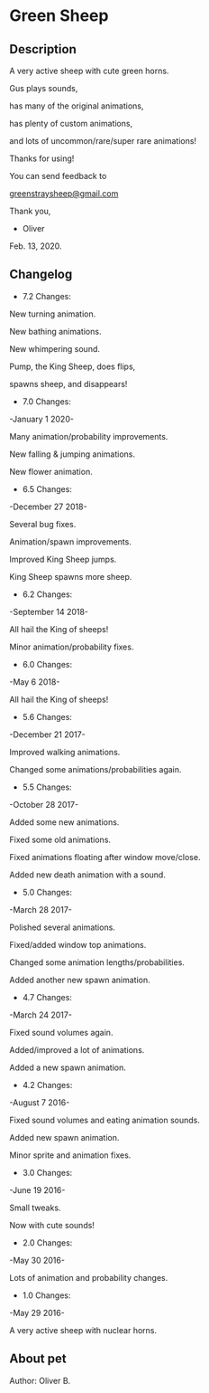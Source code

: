 # Green Sheep

## Description
A very active sheep with cute green horns.

Gus plays sounds,

has many of the original animations,

has plenty of custom animations,

and lots of uncommon/rare/super rare animations!

Thanks for using!

You can send feedback to

greenstraysheep@gmail.com

Thank you,
- Oliver

Feb. 13, 2020.

## Changelog
- 7.2 Changes:

New turning animation.

New bathing animations.

New whimpering sound.

Pump, the King Sheep, does flips,

spawns sheep, and disappears!

- 7.0 Changes:

-January 1 2020-

Many animation/probability improvements.

New falling &amp; jumping animations.

New flower animation.

- 6.5 Changes:

-December 27 2018-

Several bug fixes.

Animation/spawn improvements.

Improved King Sheep jumps.

King Sheep spawns more sheep.

- 6.2 Changes:

-September 14 2018-

All hail the King of sheeps!

Minor animation/probability fixes.

- 6.0 Changes:

-May 6 2018-

All hail the King of sheeps!

- 5.6 Changes:

-December 21 2017-

Improved walking animations.

Changed some animations/probabilities again.

- 5.5 Changes:

-October 28 2017-

Added some new animations.

Fixed some old animations.

Fixed animations floating after window move/close.

Added new death animation with a sound.

- 5.0 Changes:

-March 28 2017-

Polished several animations.

Fixed/added window top animations.

Changed some animation lengths/probabilities.

Added another new spawn animation.

- 4.7 Changes:

-March 24 2017-

Fixed sound volumes again.

Added/improved a lot of animations.

Added a new spawn animation.

- 4.2 Changes:

-August 7 2016-

Fixed sound volumes and eating animation sounds.

Added new spawn animation.

Minor sprite and animation fixes.

- 3.0 Changes:

-June 19 2016-

Small tweaks.

Now with cute sounds!

- 2.0 Changes:

-May 30 2016-

Lots of animation and probability changes.

- 1.0 Changes:

-May 29 2016-

A very active sheep with nuclear horns.


## About pet
Author: Oliver B.